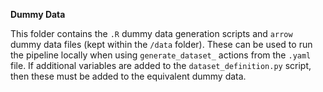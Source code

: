 **Dummy Data**

This folder contains the `.R` dummy data generation scripts and `arrow` dummy data files (kept within the `/data` folder). These can be used to run the pipeline locally when using `generate_dataset_` actions from the `.yaml` file. If additional variables are added to the `dataset_definition.py` script, then these must be added to the equivalent dummy data.
